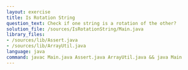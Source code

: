 ```yaml
---
layout: exercise
title: Is Rotation String
question_text: Check if one string is a rotation of the other?
solution_file: /sources/IsRotationString/Main.java
library_files:
- /sources/lib/Assert.java
- /sources/lib/ArrayUtil.java
language: java
command: javac Main.java Assert.java ArrayUtil.java && java Main
---
```

